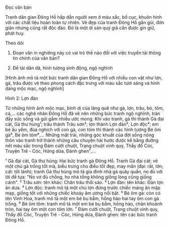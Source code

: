 Đọc văn bản

Tranh dân gian Đông Hồ hấp dẫn người xem ở màu sắc, bố cục, khuôn hình với các chất liệu hoàn toàn tự nhiên. Vẻ đẹp của tranh Đông Hồ gần gũi, đơn giản nhưng cũng rất độc đáo. Đó là một di sản quý giá cần được gìn giữ, phát huy.

Theo dõi

1. Đoạn văn in nghiêng này có vai trò thế nào đối với việc truyền tải thông tin chính của văn bản?

1. Đề tài dân dã, hình tượng sinh động, ngộ nghĩnh

[Hình ảnh mô tả một bức tranh dân gian Đông Hồ với nhiều con vật như lợn, gà, trâu được vẽ theo phong cách đặc trưng với màu sắc tươi sáng và hình dáng mộc mạc, ngộ nghĩnh]

Hình 2: Lợn đàn

Từ những hình ảnh mộc mạc, bình dị của làng quê như gà, lợn, trâu, bò, tôm, cá,... các nghệ nhân Đông Hồ đã vẽ nên những bức tranh ngộ nghĩnh, tràn đầy sức sống và gửi gắm nhiều ước mong. Khi vào tranh, gà thì thành Gà đại cát, Gà thư hùng¹; trâu thành Trâu sơn²; lợn thành Lợn đàn³, Lợn độc⁴; em bé ấu yếm, đùa nghịch với con gà, con tôm thì thành các hình tượng Bé ôm gà⁵, Bé ôm tôm⁶,... Những mặt trái, những góc khuất của đời sống nông thôn vào tranh trở thành những câu chuyện hài hước được kể bằng đường nét màu sắc trong Đám cưới chuột, Trạng chuột vinh quy, Thầy đồ Cóc, Truyện Trê - Cóc, Hứng dừa, Đánh ghen⁷,...

¹ Gà đại cát, Gà thư hùng: Hai bức tranh gà Đông Hồ. Tranh Gà đại cát: vẽ một chú gà trống tốt mã, biểu trưng cho điều tốt đẹp, may mắn (đại: rất, lớn; cát: tốt lành); tranh Gà thư hùng mô tả gia đình nhà gà quây quần, no đủ với lời đề tựa: "No vơ đủ chồng, ho nhà tổng không giống lòng cũng giống cánh".
² Trâu sơn: tên khác: Chăn trâu thổi sáo.
³ Lợn đàn: tên khác: Đàn lợn ăn dưa.
⁴ Lợn độc: tranh mô tả một chú lợn đứng trước chiếc máng ăn mập mạp, giống tốt với những chiếc khoáy ăm ương nổi bật.
⁵ Bé ôm gà: còn có tên Vinh Hoa, tranh mô tả một em bé bụ bẫm, hồng hào hai tay ôm con gà trống.
⁶ Bé ôm tôm: tranh mô tả một em bé bụ bẫm, hồng hào, chân khoảnh tròn, hai tay ôm một con tôm lớn.
⁷ Đám cưới chuột, Trạng chuột vinh quy, Thầy đồ Cóc, Truyện Trê - Cóc, Hứng dừa, Đánh ghen: tên các bức tranh Đông Hồ.
